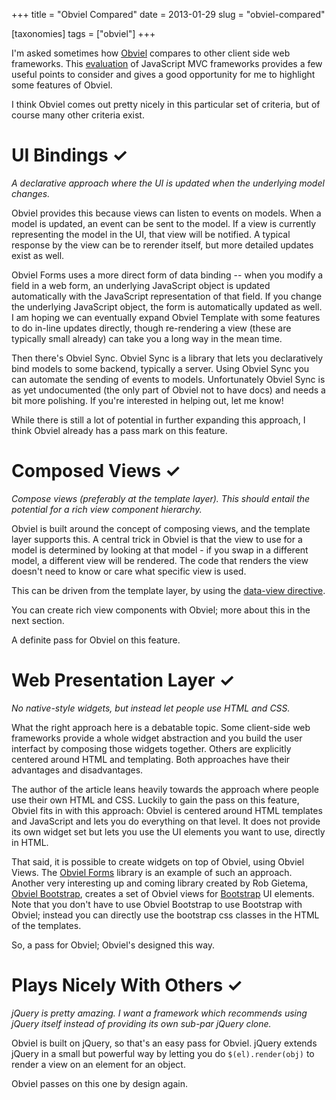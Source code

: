 +++
title = "Obviel Compared"
date = 2013-01-29
slug = "obviel-compared"

[taxonomies]
tags = ["obviel"]
+++

I'm asked sometimes how [Obviel](http://obviel.org) compares to other
client side web frameworks. This
[evaluation](http://codebrief.com/2012/01/the-top-10-javascript-mvc-frameworks-reviewed/)
of JavaScript MVC frameworks provides a few useful points to consider
and gives a good opportunity for me to highlight some features of
Obviel.

I think Obviel comes out pretty nicely in this particular set of
criteria, but of course many other criteria exist.

# UI Bindings ✓

*A declarative approach where the UI is updated when the underlying
model changes.*

Obviel provides this because views can listen to events on models. When
a model is updated, an event can be sent to the model. If a view is
currently representing the model in the UI, that view will be notified.
A typical response by the view can be to rerender itself, but more
detailed updates exist as well.

Obviel Forms uses a more direct form of data binding -- when you modify
a field in a web form, an underlying JavaScript object is updated
automatically with the JavaScript representation of that field. If you
change the underlying JavaScript object, the form is automatically
updated as well. I am hoping we can eventually expand Obviel Template
with some features to do in-line updates directly, though re-rendering a
view (these are typically small already) can take you a long way in the
mean time.

Then there's Obviel Sync. Obviel Sync is a library that lets you
declaratively bind models to some backend, typically a server. Using
Obviel Sync you can automate the sending of events to models.
Unfortunately Obviel Sync is as yet undocumented (the only part of
Obviel not to have docs) and needs a bit more polishing. If you're
interested in helping out, let me know!

While there is still a lot of potential in further expanding this
approach, I think Obviel already has a pass mark on this feature.

# Composed Views ✓

*Compose views (preferably at the template layer). This should entail
the potential for a rich view component hierarchy.*

Obviel is built around the concept of composing views, and the template
layer supports this. A central trick in Obviel is that the view to use
for a model is determined by looking at that model - if you swap in a
different model, a different view will be rendered. The code that
renders the view doesn't need to know or care what specific view is
used.

This can be driven from the template layer, by using the [data-view
directive](http://www.obviel.org/en/1.0b5/template.html#data-view).

You can create rich view components with Obviel; more about this in the
next section.

A definite pass for Obviel on this feature.

# Web Presentation Layer ✓

*No native-style widgets, but instead let people use HTML and CSS.*

What the right approach here is a debatable topic. Some client-side web
frameworks provide a whole widget abstraction and you build the user
interfact by composing those widgets together. Others are explicitly
centered around HTML and templating. Both approaches have their
advantages and disadvantages.

The author of the article leans heavily towards the approach where
people use their own HTML and CSS. Luckily to gain the pass on this
feature, Obviel fits in with this approach: Obviel is centered around
HTML templates and JavaScript and lets you do everything on that level.
It does not provide its own widget set but lets you use the UI elements
you want to use, directly in HTML.

That said, it is possible to create widgets on top of Obviel, using
Obviel Views. The [Obviel
Forms](http://www.obviel.org/en/1.0b5/form.html) library is an example
of such an approach. Another very interesting up and coming library
created by Rob Gietema, [Obviel
Bootstrap](https://github.com/robgietema/obviel-bootstrap), creates a
set of Obviel views for
[Bootstrap](http://twitter.github.com/bootstrap/) UI elements. Note that
you don't have to use Obviel Bootstrap to use Bootstrap with Obviel;
instead you can directly use the bootstrap css classes in the HTML of
the templates.

So, a pass for Obviel; Obviel's designed this way.

# Plays Nicely With Others ✓

*jQuery is pretty amazing. I want a framework which recommends using
jQuery itself instead of providing its own sub-par jQuery clone.*

Obviel is built on jQuery, so that's an easy pass for Obviel. jQuery
extends jQuery in a small but powerful way by letting you do
`$(el).render(obj)` to render a view on an element for an object.

Obviel passes on this one by design again.
